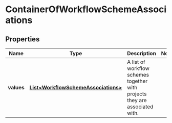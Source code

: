 # ContainerOfWorkflowSchemeAssociations

## Properties
Name | Type | Description | Notes
------------ | ------------- | ------------- | -------------
**values** | [**List&lt;WorkflowSchemeAssociations&gt;**](WorkflowSchemeAssociations.md) | A list of workflow schemes together with projects they are associated with. | 
